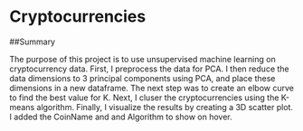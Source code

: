 # Cryptocurrencies

##Summary

The purpose of this project is to use unsupervised machine learning on cryptocurrency data. First, I preprocess the data for PCA. I then reduce the data dimensions to 3 principal components using PCA, and place these dimensions in a new dataframe. The next step was to create an elbow curve to find the best value for K. Next, I cluser the cryptocurrencies using the K-means algorithm. Finally, I visualize the results by creating a 3D scatter plot. I added the CoinName and and Algorithm to show on hover.
